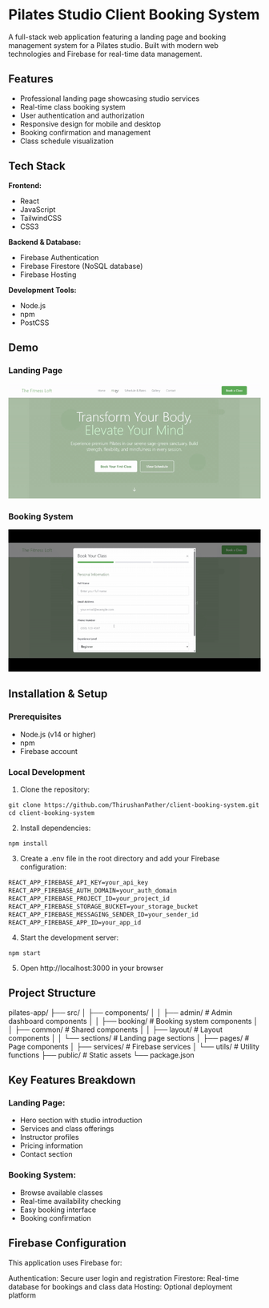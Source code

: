 # Pilates Studio Client Booking System

A full-stack web application featuring a landing page and booking management system for a Pilates studio. Built with modern web technologies and Firebase for real-time data management.

## Features
- Professional landing page showcasing studio services
- Real-time class booking system
- User authentication and authorization
- Responsive design for mobile and desktop
- Booking confirmation and management
- Class schedule visualization

## Tech Stack

**Frontend:**
- React
- JavaScript
- TailwindCSS
- CSS3

**Backend & Database:**
- Firebase Authentication
- Firebase Firestore (NoSQL database)
- Firebase Hosting

**Development Tools:**
- Node.js
- npm
- PostCSS

## Demo

### Landing Page
<img src="LandingPage.gif" alt="Studio Landing Page" width="700"/>

### Booking System
<img src="BookingSystem.gif" alt="Booking System Demo" width="700"/>

## Installation & Setup

### Prerequisites
- Node.js (v14 or higher)
- npm
- Firebase account

### Local Development

1. Clone the repository:
```
git clone https://github.com/ThirushanPather/client-booking-system.git
cd client-booking-system
```

2. Install dependencies:
```
npm install
```

3. Create a .env file in the root directory and add your Firebase configuration:
```
REACT_APP_FIREBASE_API_KEY=your_api_key
REACT_APP_FIREBASE_AUTH_DOMAIN=your_auth_domain
REACT_APP_FIREBASE_PROJECT_ID=your_project_id
REACT_APP_FIREBASE_STORAGE_BUCKET=your_storage_bucket
REACT_APP_FIREBASE_MESSAGING_SENDER_ID=your_sender_id
REACT_APP_FIREBASE_APP_ID=your_app_id
```

4. Start the development server:
```
npm start
```
5. Open http://localhost:3000 in your browser

## Project Structure

pilates-app/
├── src/
│   ├── components/
│   │   ├── admin/          # Admin dashboard components
│   │   ├── booking/        # Booking system components
│   │   ├── common/         # Shared components
│   │   ├── layout/         # Layout components
│   │   └── sections/       # Landing page sections
│   ├── pages/              # Page components
│   ├── services/           # Firebase services
│   └── utils/              # Utility functions
├── public/                 # Static assets
└── package.json

## Key Features Breakdown
### Landing Page:

- Hero section with studio introduction
- Services and class offerings
- Instructor profiles
- Pricing information
- Contact section

### Booking System:

- Browse available classes
- Real-time availability checking
- Easy booking interface
- Booking confirmation

## Firebase Configuration
This application uses Firebase for:

Authentication: Secure user login and registration
Firestore: Real-time database for bookings and class data
Hosting: Optional deployment platform

